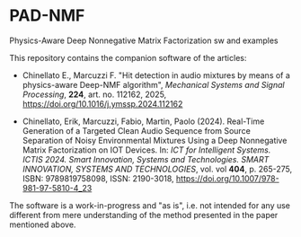 # PAD-NMF
Physics-Aware Deep Nonnegative Matrix Factorization sw and examples

This repository contains the companion software of the articles:
- Chinellato E., Marcuzzi F. "Hit detection in audio mixtures by means of a physics-aware Deep-NMF algorithm", *Mechanical Systems and Signal Processing*, **224**, art. no. 112162,
2025, https://doi.org/10.1016/j.ymssp.2024.112162

- Chinellato, Erik, Marcuzzi, Fabio, Martin, Paolo (2024). Real-Time Generation of a Targeted Clean Audio Sequence from Source Separation of Noisy Environmental Mixtures Using a Deep Nonnegative Matrix Factorization on IOT Devices. In: *ICT for Intelligent Systems. ICTIS 2024. Smart Innovation, Systems and Technologies. SMART INNOVATION, SYSTEMS AND TECHNOLOGIES*, vol. vol **404**, p. 265-275, ISBN: 9789819758098, ISSN: 2190-3018, https://doi.org/10.1007/978-981-97-5810-4_23

The software is a work-in-progress and "as is", i.e. not intended for any use different from mere understanding of the method presented in the paper mentioned above.
